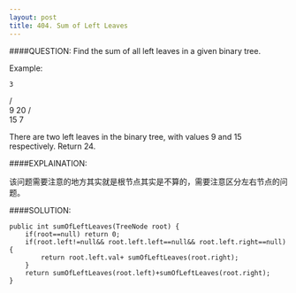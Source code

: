 ```yaml
---
layout: post
title: 404. Sum of Left Leaves
---
```



####QUESTION:
Find the sum of all left leaves in a given binary tree.

Example:

    3
   / \
  9  20
    /  \
   15   7

There are two left leaves in the binary tree, with values 9 and 15 respectively. Return 24.


####EXPLAINATION:

该问题需要注意的地方其实就是根节点其实是不算的，需要注意区分左右节点的问题。

####SOLUTION:

    public int sumOfLeftLeaves(TreeNode root) {
        if(root==null) return 0;
        if(root.left!=null&& root.left.left==null&& root.left.right==null){
            return root.left.val+ sumOfLeftLeaves(root.right);
        }
        return sumOfLeftLeaves(root.left)+sumOfLeftLeaves(root.right);
    }
    


